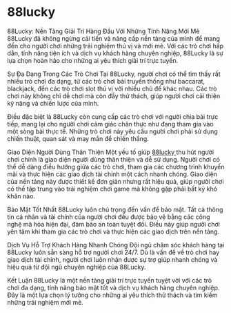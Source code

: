 # 88lucky
88Lucky: Nền Tảng Giải Trí Hàng Đầu Với Những Tính Năng Mới Mẻ
88Lucky đã không ngừng cải tiến và nâng cấp nền tảng của mình để mang đến cho người chơi những trải nghiệm thú vị và mới mẻ. Với các trò chơi hấp dẫn, tính năng tiện ích và dịch vụ khách hàng chuyên nghiệp, 88Lucky là sự lựa chọn hoàn hảo cho những ai yêu thích giải trí trực tuyến.

Sự Đa Dạng Trong Các Trò Chơi
Tại 88Lucky, người chơi có thể tìm thấy rất nhiều trò chơi đa dạng, từ các trò chơi bài truyền thống như baccarat, blackjack, đến các trò chơi slot thú vị với nhiều chủ đề khác nhau. Các trò chơi này không chỉ dễ chơi mà còn đầy thử thách, giúp người chơi cải thiện kỹ năng và chiến lược của mình.

Điều đặc biệt là 88Lucky còn cung cấp các trò chơi với người chia bài trực tiếp, mang lại cho người chơi cảm giác chân thực như đang tham gia vào một sòng bài thực tế. Những trò chơi này yêu cầu người chơi phải sử dụng chiến thuật, quan sát và may mắn để chiến thắng.

Giao Diện Người Dùng Thân Thiện
Một yếu tố giúp <a href="https://88lucky.online"> 88lucky </a> thu hút người chơi chính là giao diện người dùng thân thiện và dễ sử dụng. Người chơi có thể dễ dàng điều hướng giữa các trò chơi, tham gia các chương trình khuyến mãi và thực hiện các giao dịch tài chính một cách nhanh chóng. Giao diện của nền tảng này được thiết kế đơn giản nhưng rất hiệu quả, giúp người chơi có thể tập trung vào trải nghiệm chơi game mà không gặp phải bất kỳ khó khăn nào.

Bảo Mật Tốt Nhất
88Lucky luôn chú trọng đến vấn đề bảo mật. Tất cả thông tin cá nhân và tài chính của người chơi đều được bảo vệ bằng các công nghệ mã hóa hiện đại, đảm bảo an toàn tuyệt đối. Điều này giúp người chơi yên tâm khi tham gia các trò chơi và thực hiện các giao dịch trên nền tảng.

Dịch Vụ Hỗ Trợ Khách Hàng Nhanh Chóng
Đội ngũ chăm sóc khách hàng tại 88Lucky luôn sẵn sàng hỗ trợ người chơi 24/7. Dù là vấn đề về trò chơi hay giao dịch tài chính, người chơi luôn nhận được sự trợ giúp nhanh chóng và hiệu quả từ đội ngũ chuyên nghiệp của 88Lucky.

Kết Luận
88Lucky là một nền tảng giải trí trực tuyến tuyệt vời với các trò chơi đa dạng, tính năng bảo mật tốt và dịch vụ khách hàng chuyên nghiệp. Đây là một lựa chọn lý tưởng cho những ai yêu thích thử thách và tìm kiếm những trải nghiệm mới mẻ.

